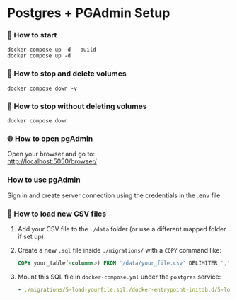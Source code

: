 # Postgres + PGAdmin Setup

### 🚀 How to start
```
docker compose up -d --build
docker compose up -d
```

### 🛑 How to stop and delete volumes
```
docker compose down -v
```

### 🛑 How to stop without deleting volumes
```
docker compose down
```

### 🌐 How to open pgAdmin
Open your browser and go to:  
[http://localhost:5050/browser/](http://localhost:5050/browser/)

### How to use pgAdmin
Sign in and create server connection using the credentials in the .env file

### 📁 How to load new CSV files
1. Add your CSV file to the `./data` folder (or use a different mapped folder if set up).
2. Create a new `.sql` file inside `./migrations/` with a `COPY` command like:

   ```sql
   COPY your_table(<columns>) FROM '/data/your_file.csv' DELIMITER ',' CSV HEADER;
   ```

3. Mount this SQL file in `docker-compose.yml` under the `postgres` service:
   ```yaml
   - ./migrations/5-load-yourfile.sql:/docker-entrypoint-initdb.d/5-load-yourfile.sql
   ```
